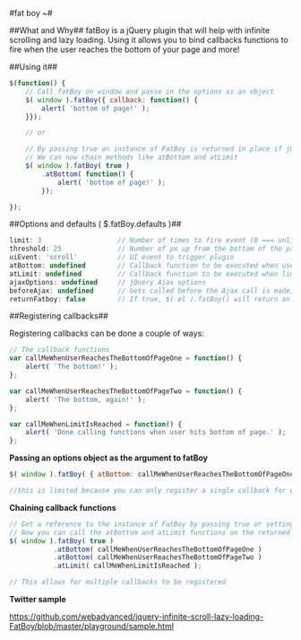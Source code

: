 #fat boy ~#

##What and Why##
fatBoy is a jQuery plugin that will help with infinite scrolling and lazy loading. Using it allows you to bind callbacks functions to fire when the user reaches the bottom of your page and more!


##Using it##
```javascript
$(function() {
	// Call fatBoy on window and passe in the options as an object
	$( window ).fatBoy({ callback: function() {
		alert( 'bottom of page!' );
	}});

	// or

	// By passing true an instance of FatBoy is returned in place if jQuery
	// We can now chain methods like atBottom and atLimit
	$( window ).fatBoy( true )
		.atBottom( function() {
			alert( 'bottom of page!' );
		});

});
```


##Options and defaults ( $.fatBoy.defaults )##

```javascript
limit: 3                   // Number of times to fire event (0 === unlimited)
threshold: 25              // Number of px up from the bottom of the page
uiEvent: 'scroll'          // UI event to trigger plugin
atBottom: undefined        // Callback function to be executed when user reaches the bottom of the page
atLimit: undefined         // Callback function to be executed when limit is reached
ajaxOptions: undefined     // jQuery Ajax options
beforeAjax: undefined      // Gets called before the Ajax call is made, passes the current ajaxOptions as argument
returnFatboy: false        // If true, $( el ).fatBoy() will return an instance of FatBoy not jQuery
```

##Registering callbacks##

Registering callbacks can be done a couple of ways:

```javascript
// The callback functions
var callMeWhenUserReachesTheBottomOfPageOne = function() {
	alert( 'The bottom!' );
};

var callMeWhenUserReachesTheBottomOfPageTwo = function() {
	alert( 'The bottom, again!' );
};

var callMeWhenLimitIsReached = function() {
	alert( 'Done calling functions when user hits bottom of page.' );
};
```

**Passing an options object as the argument to fatBoy**

```javascript
$( window ).fatBoy( { atBottom: callMeWhenUserReachesTheBottomOfPageOne, atLimit: callMeWhenLimitIsReached } );

//this is limited because you can only register a single callback for each
```

**Chaining callback functions**

```javascript
// Get a reference to the instance of FatBoy by passing true or setting the { returnFatBoy: true } in options
// Now you can call the atBottom and atLimit functions on the returned FatBoy instance to register callbacks
$( window ).fatBoy( true )
           .atBottom( callMeWhenUserReachesTheBottomOfPageOne )
           .atBottom( callMeWhenUserReachesTheBottomOfPageTwo )
           .atLimit( callMeWhenLimitIsReached );

// This allows for multiple callbacks to be registered
```

**Twitter sample** 

https://github.com/webadvanced/jquery-infinite-scroll-lazy-loading-FatBoy/blob/master/playground/sample.html